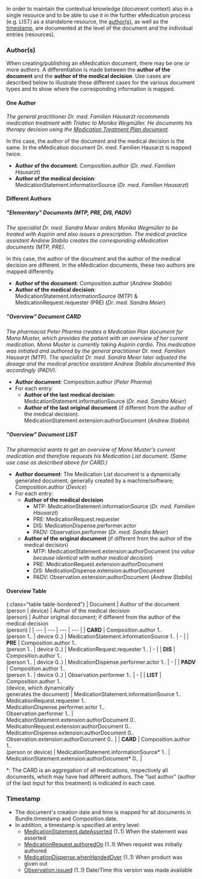 In order to maintain the contextual knowledge (document context) also in a single resource and to be able to use it in the further eMedication process (e.g. LIST) as a standalone resource, the [author(s)](#authors), as well as the [timestamp](#timestamp), are documented at the level of the document and the individual entries (resources).

### Author(s)
When creating/publishing an eMedication document, there may be one or more authors. A differentiation is made between the **author of the document** and the **author of the medical decision**. Use cases are described below to illustrate these different cases for the various document types and to show where the corresponding information is mapped.

#### One Author
*The general practitioner Dr. med. Familien Hausarzt recommends medication treatment with Triatec to Monika Wegmüller. He documents his therapy decision using the [Medication Treatment Plan document](Bundle-1-1-MedicationTreatmentPlan.html).*

In this case, the author of the document and the medical decision is the same. In the eMedication document Dr. med. Familien Hausarzt is mapped twice.
* **Author of the document**: Composition.author (*Dr. med. Familien Hausarzt*)
* **Author of the medical decision**: MedicationStatement.informationSource (*Dr. med. Familien Hausarzt*)

#### Different Authors

##### "Elementary" Documents (MTP, PRE, DIS, PADV)
*The specialist Dr. med. Sandra Meier orders Monika Wegmüller to be treated with Aspirin and also issues a prescription. The medical practice assistant Andrew Stabilo creates the corresponding eMedication documents (MTP, PRE).*

In this case, the author of the document and the author of the medical decision are different. In the eMedication documents, these two authors are mapped differently.
* **Author of the document**: Composition.author (*Andrew Stabilo*)
* **Author of the medical decision**: MedicationStatement.informationSource (MTP) & MedicationRequest.requester (PRE) (*Dr. med. Sandra Meier*)

##### "Overview" Document CARD
*The pharmacist Peter Pharma creates a Medication Plan document for Mona Muster, which provides the patient with an overview of her current medication. Mona Muster is currently taking Aspirin cardio. This medication was initiated and authored by the general practitioner Dr. med. Familien Hausarzt (MTP). The specialist Dr. med. Sandra Meier later adjusted the dosage and the medical practice assistant Andrew Stabilo documented this accordingly (PADV).*

* **Author document**: Composition.author (*Peter Pharma*)
* For each entry:
   * **Author of the last medical decision**: MedicationStatement.informationSource (*Dr. med. Sandra Meier*)
   * **Author of the last original document** (if different from the author of the medical decision): MedicationStatement.extension:authorDocument (*Andrew Stabilo*)

##### "Overview" Document LIST
*The pharmacist wants to get an overview of Mona Muster's current medication and therefore requests his Medication List document. (Same use case as described above for CARD.)*

* **Author document**: The Medication List document is a dynamically generated document, generally created by a machine/software; Composition.author (*Device*)
* For each entry:
   * **Author of the medical decision**
      * MTP: MedicationStatement.informationSource (*Dr. med. Familien Hausarzt*)
      * PRE: MedicationRequest.requester
      * DIS: MedicationDispense.performer.actor
      * PADV: Observation.performer (*Dr. med. Sandra Meier*)
   * **Author of the original document** (if different from the author of the medical decision)
      * MTP: MedicationStatement.extension:authorDocument (*no value because identical with author medical decision*)
      * PRE: MedicationRequest.extension:authorDocument
      * DIS: MedicationDispense.extension:authorDocument
      * PADV: Observation.extension:authorDocument (*Andrew Stabilo*)

#### Overview Table

{:class="table table-bordered"}
| Document | Author of the document<br>(person &#124; device) | Author of the medical decision<br>(person) | Author original document; if different from the author of the medical decision<br>(person) |
| --- | --- | --- | --- |
| **CARD** | Composition.author 1..<br>(person 1.. &#124; device 0..) | MedicationStatement.informationSource 1.. | - |
| **PRE** | Composition.author 1..<br>(person 1.. &#124; device 0..) | MedicationRequest.requester 1.. | - |
| **DIS** | Composition.author 1..<br>(person 1.. &#124; device 0..) | MedicationDispense.performer.actor 1.. | - |
| **PADV** | Composition.author 1..<br>(person 1.. &#124; device 0..) | Observation.performer 1.. | - |
| **LIST** | Composition.author 1..<br>(device, which dynamically<br>generates the document) | MedicationStatement.informationSource 1..<br>MedicationRequest.requester 1..<br>MedicationDispense.performer.actor 1..<br>Observation.performer 1.. | MedicationStatement.extension:authorDocument 0..<br>MedicationRequest.extension:authorDocument 0..<br>MedicationDispense.extension:authorDocument 0..<br>Observation.extension:authorDocument 0.. |
| **CARD** | Composition.author 1..<br>(person or device) | MedicationStatement.informationSource* 1.. | MedicationStatement.extension:authorDocument* 0.. |

*: The CARD is an aggregation of all medications, respectively all documents, which may have had different authors. The “last author” (author of the last input for this treatment) is indicated in each case.

### Timestamp
* The document's creation date and time is mapped for all documents in Bundle.timestamp and Composition.date.   
* In addition, a timestamp is specified at entry level:
   * [MedicationStatement.dateAsserted](StructureDefinition-ch-emed-medicationstatement.html) (1..1) When the statement was asserted
   * [MedicationRequest.authoredOn](StructureDefinition-ch-emed-medicationrequest.html) (1..1) When request was initially authored
   * [MedicationDispense.whenHandedOver](StructureDefinition-ch-emed-medicationdispense.html) (1..1) When product was given out
   * [Observation.issued](StructureDefinition-ch-emed-observation.html) (1..1) Date/Time this version was made available
